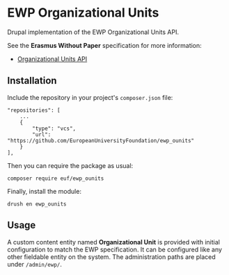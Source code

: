 # EWP Organizational Units

Drupal implementation of the EWP Organizational Units API.

See the **Erasmus Without Paper** specification for more information:

  - [Organizational Units API](https://github.com/erasmus-without-paper/ewp-specs-api-ounits/tree/v2.1.1)

## Installation

Include the repository in your project's `composer.json` file:

    "repositories": [
        ...
        {
            "type": "vcs",
            "url": "https://github.com/EuropeanUniversityFoundation/ewp_ounits"
        }
    ],

Then you can require the package as usual:

    composer require euf/ewp_ounits

Finally, install the module:

    drush en ewp_ounits

## Usage

A custom content entity named **Organizational Unit** is provided with initial configuration to match the EWP specification. It can be configured like any other fieldable entity on the system. The administration paths are placed under `/admin/ewp/`.

